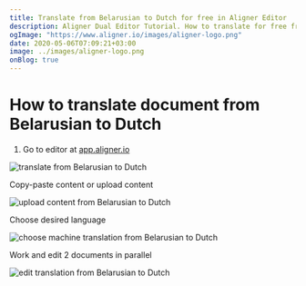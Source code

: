 ```yaml
---
title: Translate from Belarusian to Dutch for free in Aligner Editor
description: Aligner Dual Editor Tutorial. How to translate for free from Belarusian to Dutch. Aligner is multilingual document management platform. 
ogImage: "https://www.aligner.io/images/aligner-logo.png"
date: 2020-05-06T07:09:21+03:00
image: ../images/aligner-logo.png
onBlog: true
---
```


# How to translate document from Belarusian to Dutch

1. Go to editor at [app.aligner.io](https://app.aligner.io "Aligner App web page")

![translate from Belarusian to Dutch](../aligner-blank-editor.png "translate from Belarusian to Dutch")

Copy-paste content or upload content

![upload content from Belarusian to Dutch](../aligner-uploaded-document.png "upload content from Belarusian to Dutch")

Choose desired language

![choose machine translation from Belarusian to Dutch](../aligner-language-dropdown.png "choose machine translation from Belarusian to Dutch")

Work and edit 2 documents in parallel

![edit translation from Belarusian to Dutch](../aligner-double-sitded-editor.png "edit translation from Belarusian to Dutch")

